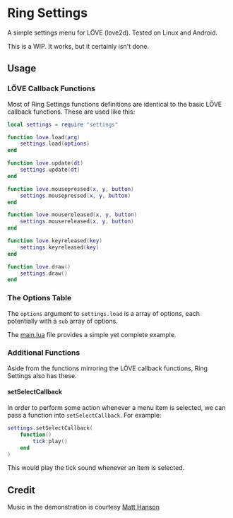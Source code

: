 # Ring Settings

A simple settings menu for LÖVE (love2d). Tested on Linux and Android.

This is a WIP. It works, but it certainly isn't done.

## Usage

### LÖVE Callback Functions

Most of Ring Settings functions definitions are identical to the basic LÖVE callback functions. These are used like this:

```lua
local settings = require "settings"

function love.load(arg)
	settings.load(options)
end

function love.update(dt)
	settings.update(dt)
end

function love.mousepressed(x, y, button)
	settings.mousepressed(x, y, button)
end

function love.mousereleased(x, y, button)
	settings.mousereleased(x, y, button)
end

function love.keyreleased(key)
	settings.keyreleased(key)
end

function love.draw()
	settings.draw()
end
```

### The Options Table

The `options` argument to `settings.load` is a array of options, each potentially with a `sub` array of options.

The [main.lua](main.lua) file provides a simple yet complete example.

### Additional Functions

Aside from the functions mirroring the LÖVE callback functions, Ring Settings also has these.

#### setSelectCallback

In order to perform some action whenever a menu item is selected, we can pass a function into `setSelectCallback`. For example:

```lua
settings.setSelectCallback(
	function()
		tick:play()
	end
)
```

This would play the tick sound whenever an item is selected.

## Credit

Music in the demonstration is courtesy [Matt Hanson](http://www.calpomatt.com)
